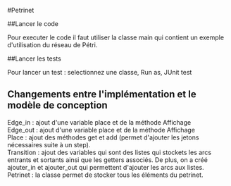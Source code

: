#Petrinet

##Lancer le code

Pour executer le code il faut utiliser la classe main qui contient un exemple d'utilisation du réseau de Pétri.

##Lancer les tests

Pour lancer un test : selectionnez une classe, Run as, JUnit test

## Changements entre l'implémentation et le modèle de conception

Edge_in : ajout d'une variable place et de la méthode Affichage  
Edge_out : ajout d'une variable place et de la méthode Affichage  
Place : ajout des méthodes get et add (permet d'ajouter les jetons nécessaires suite à un step).  
Transition : ajout des variables qui sont des listes qui stockets les arcs entrants et sortants 
ainsi que les getters associés. De plus, on a créé ajouter_in et ajouter_out qui permettent d'ajouter les arcs aux listes.  
Petrinet : la classe permet de stocker tous les éléments du petrinet.


